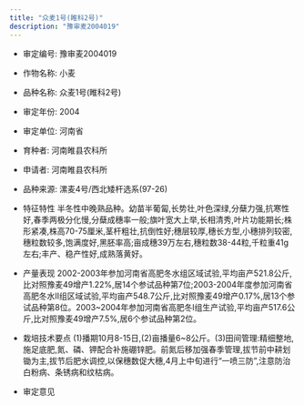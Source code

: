```yaml
---
title: "众麦1号(睢科2号)"
description: "豫审麦2004019"
---
```

* 审定编号:  豫审麦2004019

*  作物名称:  小麦

*  品种名称:  众麦1号(睢科2号)

*  审定年份:  2004

*  审定单位:  河南省

* 育种者:  河南睢县农科所

*  申请者:  河南睢县农科所

*  品种来源:  漯麦4号/西北矮杆选系(97-26)

*  特征特性
半冬性中晚熟品种。幼苗半葡匐,长势壮,叶色深绿,分蘖力强,抗寒性好,春季两极分化慢,分蘖成穗率一般;旗叶宽大上举,长相清秀,叶片功能期长;株形紧凑,株高70-75厘米,茎杆粗壮,抗倒性好;穗层较厚,穗长方型,小穗排列较密,穗粒数较多,饱满度好,黑胚率高;亩成穗39万左右,穗粒数38-44粒,千粒重41g左右;丰产、稳产性好,成熟落黄好。

*  产量表现
2002-2003年参加河南省高肥冬水组区域试验,平均亩产521.8公斤,比对照豫麦49增产1.22%,居14个参试品种第7位;2003-2004年度参加河南省高肥冬水Ⅱ组区域试验,平均亩产548.7公斤,比对照豫麦49增产0.17%,居13个参试品种第8位。2003~2004年参加河南省高肥冬Ⅰ组生产试验,平均亩产517.6公斤,比对照豫麦49增产7.5%,居6个参试品种第2位。

*  栽培技术要点
(1)播期10月8-15日,(2)亩播量6~8公斤。(3)田间管理:精细整地,施足底肥,氮、磷、钾配合补施硼锌肥。前氮后移加强春季管理,拔节前中耕划锄为主,拔节后肥水调控,以保穗数促大穗,4月上中旬进行“一喷三防”,注意防治白粉病、条锈病和纹枯病。

*  审定意见

